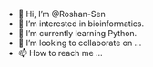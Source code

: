 - 👋 Hi, I’m @Roshan-Sen
- 👀 I’m interested in bioinformatics.
- 🌱 I’m currently learning Python.
- 💞️ I’m looking to collaborate on ...
- 📫 How to reach me ...

<!---
Roshan-Sen/Roshan-Sen is a ✨ special ✨ repository because its `README.md` (this file) appears on your GitHub profile.
You can click the Preview link to take a look at your changes.
--->
